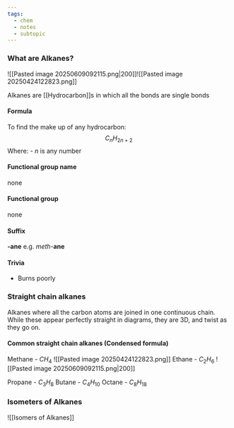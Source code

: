 ```yaml
---
tags:
  - chem
  - notes
  - subtopic
---
```

### What are Alkanes?
![[Pasted image 20250609092115.png|200]]![[Pasted image 20250424122823.png]]

Alkanes are [[Hydrocarbon]]s in which all the bonds are single bonds


#### Formula
To find the make up of any hydrocarbon:
$$C_nH_{2n+2}$$ Where: - $n$ is any number
#### Functional group name 
none
#### Functional group 
none
#### Suffix
**-ane**
e.g. *meth*-**ane**
#### Trivia
- Burns poorly

### Straight chain alkanes
Alkanes where all the carbon atoms are joined in one continuous chain. While these appear perfectly straight in diagrams, they are 3D, and twist as they go on. 
#### Common straight chain alkanes (Condensed formula)
Methane - $CH_4$
![[Pasted image 20250424122823.png]]
Ethane - $C_2H_6$ 
![[Pasted image 20250609092115.png|200]]

Propane - $C_3H_8$ 
Butane - $C_4H_{10}$ 
Octane - $C_8H_{18}$

### Isometers of Alkanes
![[Isomers of Alkanes]]